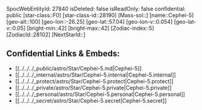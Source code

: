 ﻿---
location: [57.04,26.25,100]
type: Star
tags:
- astro/Star

---
SpocWebEntityId: 27840
isDeleted: false
isReadOnly: false
confidential: public
[star-class::F0]
[star-class-id::28190]
[Mass-sol::]
[name::Cephei-5]
[geo-alt::100]
[geo-lon::-26.25]
[geo-lat::57.04]
[geo-lon-v::0.054]
[geo-lat-v::0.05]
[bright-min::42]
[bright-max::42]
[Zodiac-index::5]
[ZodiacId::28102]
[NextStarId::]



## Confidential Links & Embeds: 
- [[../../../_public/astro/Star/Cephei-5.md|Cephei-5]] 
- [[../../../_internal/astro/Star/Cephei-5.internal|Cephei-5.internal]] 
- [[../../../_protect/astro/Star/Cephei-5.protect|Cephei-5.protect]] 
- [[../../../_private/astro/Star/Cephei-5.private|Cephei-5.private]] 
- [[../../../_personal/astro/Star/Cephei-5.personal|Cephei-5.personal]] 
- [[../../../_secret/astro/Star/Cephei-5.secret|Cephei-5.secret]]

